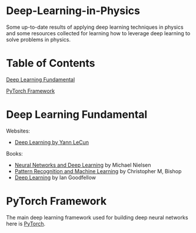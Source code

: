 # Deep-Learning-in-Physics
Some up-to-date results of applying deep learning techniques in physics and some resources collected for learning how to leverage deep learning to solve problems in physics.

# Table of Contents  
[Deep Learning Fundamental](#DeepLearningFundamental)

[PyTorch Framework](#pytorchframework)


# Deep Learning Fundamental

Websites:
* [Deep Learning by Yann LeCun](https://atcold.github.io/pytorch-Deep-Learning/)


Books:
* [Neural Networks and Deep Learning](http://neuralnetworksanddeeplearning.com/index.html) by Michael Nielsen
* [Pattern Recognition and Machine Learning](https://www.springer.com/de/book/9780387310732) by Christopher M, Bishop
* [Deep Learning](https://www.deeplearningbook.org/) by Ian Goodfellow


# PyTorch Framework
The main deep learning framework used for building deep neural networks here is [PyTorch](https://pytorch.org/).

